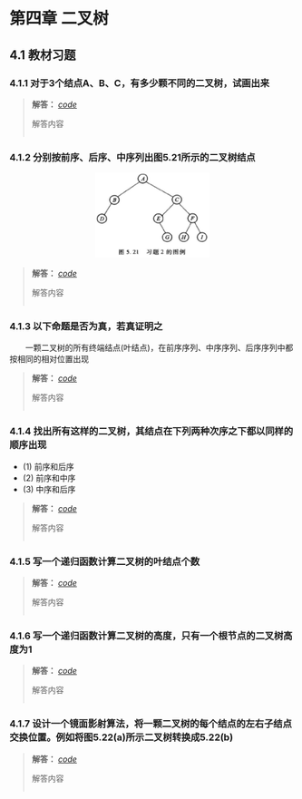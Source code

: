 # 第四章 二叉树

## 4.1 教材习题

### 4.1.1 对于3个结点A、B、C，有多少颗不同的二叉树，试画出来

> **解答：** _[code]()_
>
> 解答内容
>
> ```cpp
> 
> ```

### 4.1.2 分别按前序、后序、中序列出图5.21所示的二叉树结点

<div align="center"><img src="./images/4-1-2.jpg" alt="5.21" height=150 width=40%/></div>

> **解答：** _[code]()_
>
> 解答内容
>
> ```cpp
> 
> ```

### 4.1.3 以下命题是否为真，若真证明之

&emsp;&emsp;一颗二叉树的所有终端结点(叶结点)，在前序序列、中序序列、后序序列中都按相同的相对位置出现

> **解答：** _[code]()_
>
> 解答内容
>
> ```cpp
> 
> ```

### 4.1.4 找出所有这样的二叉树，其结点在下列两种次序之下都以同样的顺序出现

- (1) 前序和后序
- (2) 前序和中序
- (3) 中序和后序

> **解答：** _[code]()_
>
> 解答内容
>
> ```cpp
> 
> ```

### 4.1.5 写一个递归函数计算二叉树的叶结点个数

> **解答：** _[code]()_
>
> 解答内容
>
> ```cpp
> 
> ```

### 4.1.6 写一个递归函数计算二叉树的高度，只有一个根节点的二叉树高度为1


> **解答：** _[code]()_
>
> 解答内容
>
> ```cpp
> 
> ```

### 4.1.7 设计一个镜面影射算法，将一颗二叉树的每个结点的左右子结点交换位置。例如将图5.22(a)所示二叉树转换成5.22(b)



> **解答：** _[code]()_
>
> 解答内容
>
> ```cpp
> 
> ```


